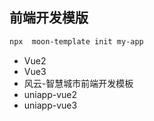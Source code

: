 ## 前端开发模版
```bash
npx  moon-template init my-app
```
- Vue2
- Vue3
- 风云-智慧城市前端开发模板
- uniapp-vue2
- uniapp-vue3
